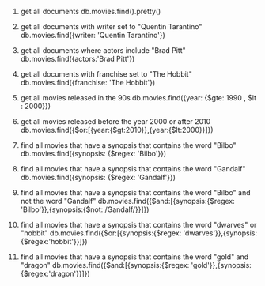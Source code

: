 1. get all documents
db.movies.find().pretty()

2. get all documents with writer set to "Quentin Tarantino"
 db.movies.find({writer: 'Quentin Tarantino'})

3. get all documents where actors include "Brad Pitt"
db.movies.find({actors:'Brad Pitt'})

4. get all documents with franchise set to "The Hobbit"
 db.movies.find({franchise: 'The Hobbit'})


5. get all movies released in the 90s
db.movies.find({year: {$gte: 1990 , $lt : 2000}})

6. get all movies released before the year 2000 or after 2010
db.movies.find({$or:[{year:{$gt:2010}},{year:{$lt:2000}}]})


1. find all movies that have a synopsis that contains the word "Bilbo"
db.movies.find({synopsis: {$regex: 'Bilbo'}})

2. find all movies that have a synopsis that contains the word "Gandalf"
db.movies.find({synopsis: {$regex: 'Gandalf'}})

3. find all movies that have a synopsis that contains the word "Bilbo" and not the word "Gandalf"
 db.movies.find({$and:[{synopsis:{$regex: 'Bilbo'}},{synopsis:{$not: /Gandalf/}}]})

4. find all movies that have a synopsis that contains the word "dwarves" or "hobbit"
db.movies.find({$or:[{synopsis:{$regex: 'dwarves'}},{synopsis:{$regex:'hobbit'}}]})

5. find all movies that have a synopsis that contains the word "gold" and "dragon"
db.movies.find({$and:[{synopsis:{$regex: 'gold'}},{synopsis:{$regex:'dragon'}}]})

